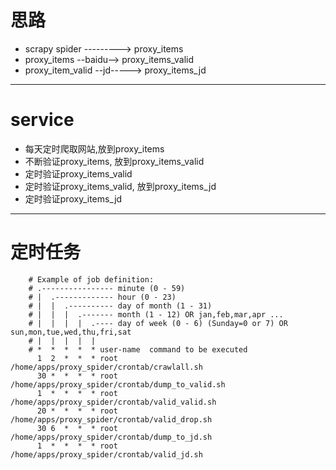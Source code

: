 # 思路
- scrapy spider     ---------> proxy_items
- proxy_items       --baidu--> proxy_items_valid
- proxy_item_valid  --jd-----> proxy_items_jd

---

# service
- 每天定时爬取网站,放到proxy_items
- 不断验证proxy_items, 放到proxy_items_valid
- 定时验证proxy_items_valid
- 定时验证proxy_items_valid, 放到proxy_items_jd
- 定时验证proxy_items_jd

---

# 定时任务

		# Example of job definition:
		# .---------------- minute (0 - 59)
		# |  .------------- hour (0 - 23)
		# |  |  .---------- day of month (1 - 31)
		# |  |  |  .------- month (1 - 12) OR jan,feb,mar,apr ...
		# |  |  |  |  .---- day of week (0 - 6) (Sunday=0 or 7) OR sun,mon,tue,wed,thu,fri,sat
		# |  |  |  |  |
		# *  *  *  *  * user-name  command to be executed
		  1  2  *  *  * root       /home/apps/proxy_spider/crontab/crawlall.sh
		  30 *  *  *  * root       /home/apps/proxy_spider/crontab/dump_to_valid.sh
		  1  *  *  *  * root       /home/apps/proxy_spider/crontab/valid_valid.sh
		  20 *  *  *  * root       /home/apps/proxy_spider/crontab/valid_drop.sh
		  30 6  *  *  * root       /home/apps/proxy_spider/crontab/dump_to_jd.sh
		  1  *  *  *  * root       /home/apps/proxy_spider/crontab/valid_jd.sh 

